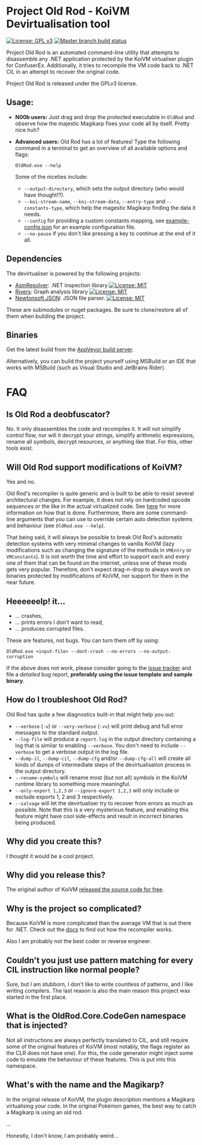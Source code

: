 Project Old Rod - KoiVM Devirtualisation tool
=============================================
[![License: GPL v3](https://img.shields.io/badge/License-GPLv3-blue.svg)](https://www.gnu.org/licenses/gpl-3.0)  [![Master branch build status](https://img.shields.io/appveyor/ci/Washi1337/OldRod/master.svg)](https://ci.appveyor.com/project/Washi1337/OldRod/branch/master)

Project Old Rod is an automated command-line utility that attempts to disassemble any .NET application protected by the KoiVM virtualiser plugin for ConfuserEx. Additionally, it tries to recompile the VM code back to .NET CIL in an attempt to recover the original code. 

Project Old Rod is released under the GPLv3 license.

Usage:
------

-   **N00b users:**
    Just drag and drop the protected executable in `OldRod` and observe how the majestic Magikarp fixes your code all by itself. Pretty nice huh?

-   **Advanced users:**
    Old Rod has a lot of features! Type the following command in a terminal to get an overview of all available options and flags:
    ```
    OldRod.exe --help
    ```

    Some of the niceties include:
    - `--output-directory`, which sets the output directory (who would have thought!?).
    - `--koi-stream-name`, `--koi-stream-data`, `--entry-type` and `--constants-type`, which help the magestic Magikarp finding the data it needs.
    - `--config` for providing a custom constants mapping, see [example-config.json](doc/example-config.json) for an example configuration file.
    - `--no-pause` if you don't like pressing a key to continue at the end of it all.

Dependencies
------------
The devirtualiser is powered by the following projects:
- [AsmResolver](https://github.com/Washi1337/AsmResolver): .NET inspection library [![License: MIT](https://img.shields.io/badge/License-MIT-yellow.svg)](https://opensource.org/licenses/MIT)
- [Rivers](https://github.com/Washi1337/Rivers): Graph analysis library [![License: MIT](https://img.shields.io/badge/License-MIT-yellow.svg)](https://opensource.org/licenses/MIT)
- [Newtonsoft.JSON](https://github.com/JamesNK/Newtonsoft.Json): JSON file parser.  [![License: MIT](https://img.shields.io/badge/License-MIT-yellow.svg)](https://opensource.org/licenses/MIT)

These are submodules or nuget packages. Be sure to clone/restore all of them when building the project.

Binaries
---------
Get the latest build from the [AppVeyor build server](https://ci.appveyor.com/project/Washi1337/oldrod/build/artifacts). 

Alternatively, you can build the project yourself using MSBuild or an IDE that works with MSBuild (such as Visual Studio and JetBrains Rider).


FAQ
===

Is Old Rod a deobfuscator?
-------------------------
No. It only disassembles the code and recompiles it. It will not simplify control flow, nor will it decrypt your strings, simplify arithmetic expressions, rename all symbols, decrypt resources, or anything like that. For this, other tools exist.

Will Old Rod support modifications of KoiVM?
--------------------------------------------
Yes and no.

Old Rod's recompiler is quite generic and is built to be able to resist several architectural changes. For example, it does not rely on hardcoded opcode sequences or the like in the actual virtualized code. See [here](/doc/Recompiler.md) for more information on how that is done. Furthermore, there are some command-line arguments that you can use to override certain auto detection systems and behaviour (see `OldRod.exe --help`).

That being said, it will always be possible to break Old Rod's automatic detection systems with very minimal changes to vanilla KoiVM (lazy modifications such as changing the signature of the methods in `VMEntry` or `VMConstants`). It is not worth the time and effort to support each and every one of them that can be found on the internet, unless one of these mods gets very popular. Therefore, don't expect drag-n-drop to always work on binaries protected by modifications of KoiVM, nor support for them in the near future.


Heeeeeelp! it...
-----------------

- ... crashes,
- ... prints errors I don't want to read,
- ... produces corrupted files.

These are features, not bugs. You can turn them off by using:
```
OldRod.exe <input-file> --dont-crash --no-errors --no-output-corruption
```

If the above does not work, please consider going to the [issue tracker](https://github.com/Washi1337/OldRod/issues) and file a _detailed_ bug report, **preferably using the issue template and sample binary**. 

How do I troubleshoot Old Rod?
-----------------------------
Old Rod has quite a few diagnostics built-in that might help you out:
- `--verbose` (`-v`) or `--very-verbose` (`-vv`) will print debug and full error messages to the standard output.
- `--log-file` will produce a `report.log` in the output directory containing a log that is similar to enabling `--verbose`. You don't need to include `--verbose` to get a verbose output in the log file.
- `--dump-il`, `--dump-cil`, `--dump-cfg` and/or `--dump-cfg-all` will create all kinds of dumps of intermediate steps of the devirtualisation process in the output directory.
- `--rename-symbols` will rename most (but not all) symbols in the KoiVM runtime library to something more meaningful.
- `--only-export 1,2,3` or `--ignore-export 1,2,3` will only include or exclude exports 1, 2 and 3 respectively.
- `--salvage` will let the devirtualiser try to recover from errors as much as possible. Note that this is a very mysterious feature, and enabling this feature might have cool side-effects and result in incorrect binaries being produced.

Why did you create this?
------------------------
I thought it would be a cool project. 

Why did you release this?
-------------------------
The original author of KoiVM [released the source code for free](https://github.com/yck1509/KoiVM).

Why is the project so complicated?
----------------------------------
Because KoiVM is more complicated than the average VM that is out there for .NET. Check out the [docs](doc/) to find out how the recompiler works.

Also I am probably not the best coder or reverse engineer.

Couldn't you just use pattern matching for every CIL instruction like normal people?
------------------------------------------------------------------------------------
Sure, but I am stubborn, I don't like to write countless of patterns, and I like writing compilers. The last reason is also the main reason this project was started in the first place.

What is the OldRod.Core.CodeGen namespace that is injected?
-----------------------------------------------------------
Not all instructions are always perfectly translated to CIL, and still require some of the original features of KoiVM (most notably, the flags register as the CLR does not have one). For this, the code generator might inject some code to emulate the behaviour of these features. This is put into this namespace.

What's with the name and the Magikarp?
--------------------------------------
In the original release of KoiVM, the plugin description mentions a Magikarp virtualising your code. In the original Pokémon games, the best way to catch a Magikarp is using an old rod. 

...

Honestly, I don't know, I am probably weird...


